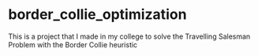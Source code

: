 # border_collie_optimization
This is a project that I made in my college to solve the Travelling Salesman Problem with the Border Collie heuristic
